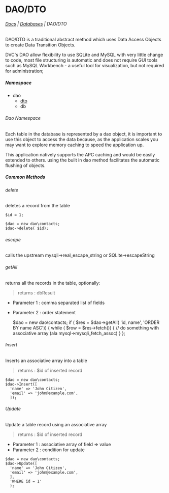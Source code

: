 # DAO/DTO

###### [Docs](/docs/) | [Databases](/docs/database) | DAO/DTO

DAO/DTO is a traditional abstract method which uses Data Access Objects to
create Data Transition Objects.

DVC's DAO allow flexibility to use SQLite and MySQL with very little change
to code, most file structuring is automatic and does not require GUI tools
such as MySQL Workbench - a useful tool for visualization, but not required
for administration;

##### Namespace

* dao
  * [dto](database-dto)
  * db

###### Dao Namespace

Each table in the database is represented by a dao object, it is important to use
 this object to access the data because, as the application scales you may want to
 explore memory caching to speed the application up.

This application natively supports the APC caching and would be easily extended
 to others. using the built in dao method facilitates the automatic flushing of
 objects.

##### Common Methods

###### delete
deletes a record from the table
```
$id = 1;

$dao = new dao\contacts;
$dao->delete( $id);
```

###### escape
calls the upstream mysqli->real_escape_string or SQLite->escapeString

###### getAll
returns all the records in the table, optionally:
> returns : dbResult
* Parameter 1 : comma separated list of fields
* Parameter 2 : order statement

    $dao = new dao\contacts;
    if ( $res = $dao->getAll( 'id, name', 'ORDER BY name ASC')) {
      while ( $row = $res->fetch()) {
        // do something with associative array (ala mysql->mysqli_fetch_assoc)
      }
    };


###### Insert
Inserts an associative array into a table
> returns : $id of inserted record

```
$dao = new dao\contacts;
$dao->Insert([
  'name' => 'John Citizen',
  'email' => 'john@example.com',
  ]);

```

###### Update
Update a table record using an associative array
> returns : $id of inserted record
* Parameter 1 : associative array of field => value
* Parameter 2 : condition for update

```
$dao = new dao\contacts;
$dao->Update([
  'name' => 'John Citizen',
  'email' => 'john@example.com',
  ],
  'WHERE id = 1'
  );

```

